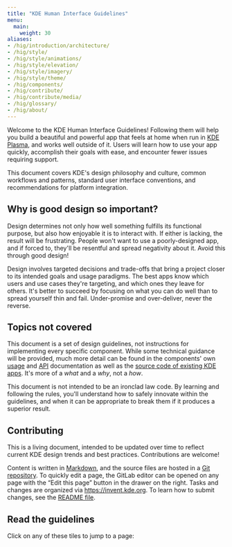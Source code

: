 ```yaml
---
title: "KDE Human Interface Guidelines"
menu:
  main:
    weight: 30
aliases:
- /hig/introduction/architecture/
- /hig/style/
- /hig/style/animations/
- /hig/style/elevation/
- /hig/style/imagery/
- /hig/style/theme/
- /hig/components/
- /hig/contribute/
- /hig/contribute/media/
- /hig/glossary/
- /hig/about/
---
```


Welcome to the KDE Human Interface Guidelines! Following them will help you build a beautiful and powerful app that feels at home when run in [KDE Plasma](https://kde.org/plasma-desktop), and works well outside of it. Users will learn how to use your app quickly, accomplish their goals with ease, and encounter fewer issues requiring support.

This document covers KDE's design philosophy and culture, common workflows and patterns, standard user interface conventions, and recommendations for platform integration.


## Why is good design so important?
Design determines not only how well something fulfills its functional purpose, but also how enjoyable it is to interact with. If either is lacking, the result will be frustrating. People won't want to use a poorly-designed app, and if forced to, they'll be resentful and spread negativity about it. Avoid this through good design!

Design involves targeted decisions and trade-offs that bring a project closer to its intended goals and usage paradigms. The best apps know which users and use cases they're targeting, and which ones they leave for others. It's better to succeed by focusing on what you can do well than to spread yourself thin and fail. Under-promise and over-deliver, never the reverse.


## Topics not covered
This document is a set of design guidelines, not instructions for implementing every specific component. While some technical guidance will be provided, much more detail can be found in the components' own [usage](https://develop.kde.org/docs/) and [API](https://api.kde.org/) documentation as well as the [source code of existing KDE apps](https://invent.kde.org/explore/groups?sort=name_asc). It's more of a *what* and a *why*, not a *how*.

This document is not intended to be an ironclad law code. By learning and following the rules, you'll understand how to safely innovate within the guidelines, and when it can be appropriate to break them if it produces a superior result.


## Contributing
This is a living document, intended to be updated over time to reflect current KDE design trends and best practices. Contributions are welcome!

Content is written in [Markdown](https://commonmark.org/help/), and the source files are hosted in a [Git repository](https://invent.kde.org/documentation/develop-kde-org.git). To quickly edit a page, the GitLab editor can be opened on any page with the “Edit this page” button in the drawer on the right. Tasks and changes are organized via https://invent.kde.org. To learn how to submit changes, see the [README file](https://invent.kde.org/documentation/develop-kde-org/-/blob/master/README.md).


## Read the guidelines
Click on any of these tiles to jump to a page:
